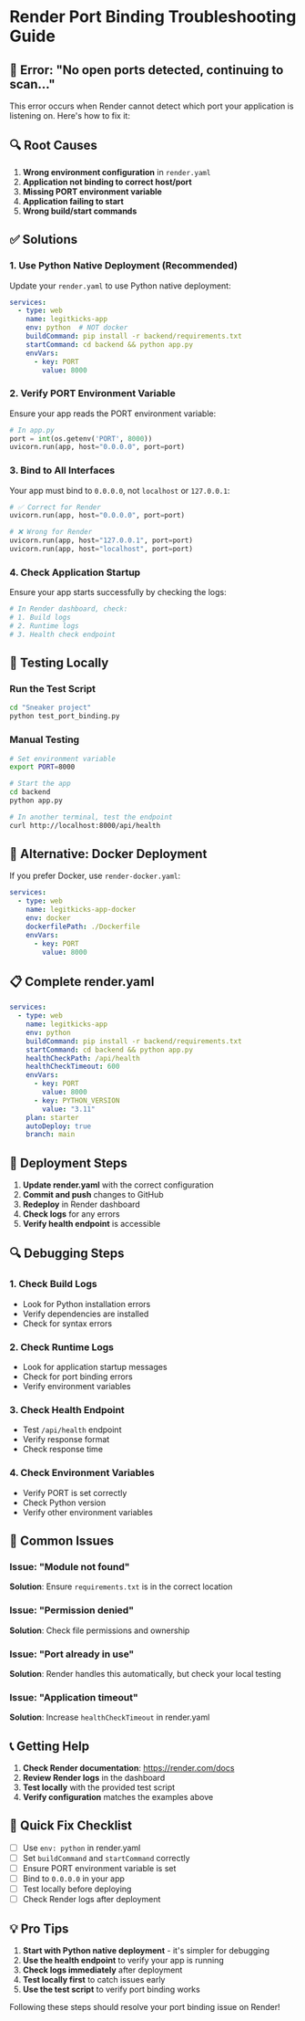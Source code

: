 # Render Port Binding Troubleshooting Guide

## 🚨 Error: "No open ports detected, continuing to scan..."

This error occurs when Render cannot detect which port your application is listening on. Here's how to fix it:

## 🔍 Root Causes

1. **Wrong environment configuration** in `render.yaml`
2. **Application not binding to correct host/port**
3. **Missing PORT environment variable**
4. **Application failing to start**
5. **Wrong build/start commands**

## ✅ Solutions

### 1. **Use Python Native Deployment (Recommended)**

Update your `render.yaml` to use Python native deployment:

```yaml
services:
  - type: web
    name: legitkicks-app
    env: python  # NOT docker
    buildCommand: pip install -r backend/requirements.txt
    startCommand: cd backend && python app.py
    envVars:
      - key: PORT
        value: 8000
```

### 2. **Verify PORT Environment Variable**

Ensure your app reads the PORT environment variable:

```python
# In app.py
port = int(os.getenv('PORT', 8000))
uvicorn.run(app, host="0.0.0.0", port=port)
```

### 3. **Bind to All Interfaces**

Your app must bind to `0.0.0.0`, not `localhost` or `127.0.0.1`:

```python
# ✅ Correct for Render
uvicorn.run(app, host="0.0.0.0", port=port)

# ❌ Wrong for Render
uvicorn.run(app, host="127.0.0.1", port=port)
uvicorn.run(app, host="localhost", port=port)
```

### 4. **Check Application Startup**

Ensure your app starts successfully by checking the logs:

```bash
# In Render dashboard, check:
# 1. Build logs
# 2. Runtime logs
# 3. Health check endpoint
```

## 🧪 Testing Locally

### Run the Test Script

```bash
cd "Sneaker project"
python test_port_binding.py
```

### Manual Testing

```bash
# Set environment variable
export PORT=8000

# Start the app
cd backend
python app.py

# In another terminal, test the endpoint
curl http://localhost:8000/api/health
```

## 🔧 Alternative: Docker Deployment

If you prefer Docker, use `render-docker.yaml`:

```yaml
services:
  - type: web
    name: legitkicks-app-docker
    env: docker
    dockerfilePath: ./Dockerfile
    envVars:
      - key: PORT
        value: 8000
```

## 📋 Complete render.yaml

```yaml
services:
  - type: web
    name: legitkicks-app
    env: python
    buildCommand: pip install -r backend/requirements.txt
    startCommand: cd backend && python app.py
    healthCheckPath: /api/health
    healthCheckTimeout: 600
    envVars:
      - key: PORT
        value: 8000
      - key: PYTHON_VERSION
        value: "3.11"
    plan: starter
    autoDeploy: true
    branch: main
```

## 🚀 Deployment Steps

1. **Update render.yaml** with the correct configuration
2. **Commit and push** changes to GitHub
3. **Redeploy** in Render dashboard
4. **Check logs** for any errors
5. **Verify health endpoint** is accessible

## 🔍 Debugging Steps

### 1. Check Build Logs
- Look for Python installation errors
- Verify dependencies are installed
- Check for syntax errors

### 2. Check Runtime Logs
- Look for application startup messages
- Check for port binding errors
- Verify environment variables

### 3. Check Health Endpoint
- Test `/api/health` endpoint
- Verify response format
- Check response time

### 4. Check Environment Variables
- Verify PORT is set correctly
- Check Python version
- Verify other environment variables

## 🐛 Common Issues

### Issue: "Module not found"
**Solution**: Ensure `requirements.txt` is in the correct location

### Issue: "Permission denied"
**Solution**: Check file permissions and ownership

### Issue: "Port already in use"
**Solution**: Render handles this automatically, but check your local testing

### Issue: "Application timeout"
**Solution**: Increase `healthCheckTimeout` in render.yaml

## 📞 Getting Help

1. **Check Render documentation**: https://render.com/docs
2. **Review Render logs** in the dashboard
3. **Test locally** with the provided test script
4. **Verify configuration** matches the examples above

## 🎯 Quick Fix Checklist

- [ ] Use `env: python` in render.yaml
- [ ] Set `buildCommand` and `startCommand` correctly
- [ ] Ensure PORT environment variable is set
- [ ] Bind to `0.0.0.0` in your app
- [ ] Test locally before deploying
- [ ] Check Render logs after deployment

## 💡 Pro Tips

1. **Start with Python native deployment** - it's simpler for debugging
2. **Use the health endpoint** to verify your app is running
3. **Check logs immediately** after deployment
4. **Test locally first** to catch issues early
5. **Use the test script** to verify port binding works

Following these steps should resolve your port binding issue on Render!
